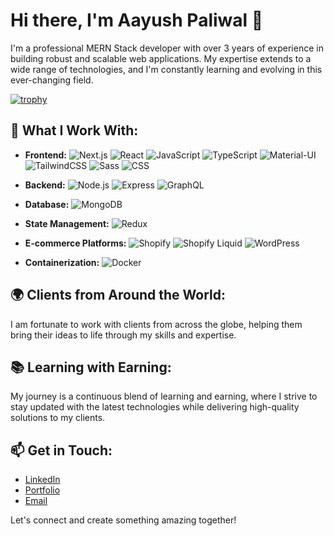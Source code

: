 # Hi there, I'm Aayush Paliwal 👋

I'm a professional MERN Stack developer with over 3 years of experience in building robust and scalable web applications. My expertise extends to a wide range of technologies, and I'm constantly learning and evolving in this ever-changing field.

[![trophy](https://github-profile-trophy.vercel.app/?aayushhhpaliwal=ryo-ma)](https://github.com/ryo-ma/github-profile-trophy)

## 💼 What I Work With:
- **Frontend:**
  <img src="https://img.shields.io/badge/Next.js-black?logo=next.js&logoColor=white" alt="Next.js" />
  <img src="https://img.shields.io/badge/React-blue?logo=react&logoColor=white" alt="React" />
  <img src="https://img.shields.io/badge/JavaScript-F7DF1E?logo=javascript&logoColor=black" alt="JavaScript" />
  <img src="https://img.shields.io/badge/TypeScript-007ACC?logo=typescript&logoColor=white" alt="TypeScript" />
  <img src="https://img.shields.io/badge/Material--UI-blue?logo=material-ui&logoColor=white" alt="Material-UI" />
  <img src="https://img.shields.io/badge/TailwindCSS-38B2AC?logo=tailwind-css&logoColor=white" alt="TailwindCSS" />
  <img src="https://img.shields.io/badge/Sass-CC6699?logo=sass&logoColor=white" alt="Sass" />
  <img src="https://img.shields.io/badge/CSS-1572B6?logo=css3&logoColor=white" alt="CSS" />

- **Backend:**
  <img src="https://img.shields.io/badge/Node.js-43853D?logo=node.js&logoColor=white" alt="Node.js" />
  <img src="https://img.shields.io/badge/Express-black?logo=express&logoColor=white" alt="Express" />
  <img src="https://img.shields.io/badge/GraphQL-E10098?logo=graphql&logoColor=white" alt="GraphQL" />

- **Database:**
  <img src="https://img.shields.io/badge/MongoDB-4EA94B?logo=mongodb&logoColor=white" alt="MongoDB" />

- **State Management:**
  <img src="https://img.shields.io/badge/Redux-764ABC?logo=redux&logoColor=white" alt="Redux" />

- **E-commerce Platforms:**
  <img src="https://img.shields.io/badge/Shopify-7AB55C?logo=shopify&logoColor=white" alt="Shopify" />
  <img src="https://img.shields.io/badge/Shopify_Liquid-7AB55C?logo=shopify&logoColor=white" alt="Shopify Liquid" />
  <img src="https://img.shields.io/badge/WordPress-21759B?logo=wordpress&logoColor=white" alt="WordPress" />

- **Containerization:**
  <img src="https://img.shields.io/badge/Docker-2496ED?logo=docker&logoColor=white" alt="Docker" />

## 🌍 Clients from Around the World:
I am fortunate to work with clients from across the globe, helping them bring their ideas to life through my skills and expertise.

## 📚 Learning with Earning:
My journey is a continuous blend of learning and earning, where I strive to stay updated with the latest technologies while delivering high-quality solutions to my clients.

## 📫 Get in Touch:
- [LinkedIn](https://www.linkedin.com/in/yourprofile)
- [Portfolio](https://www.yourportfolio.com)
- [Email](mailto:youremail@example.com)

Let's connect and create something amazing together!
